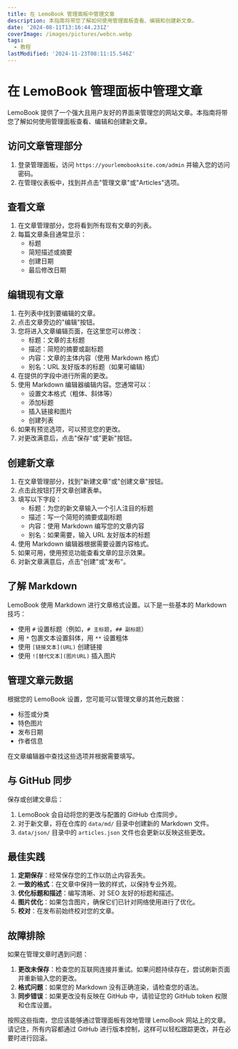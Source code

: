 ```yaml
---
title: 在 LemoBook 管理面板中管理文章
description: 本指南将带您了解如何使用管理面板查看、编辑和创建新文章。
date: '2024-08-11T13:16:44.231Z'
coverImage: /images/pictures/webcn.webp
tags:
  - 教程
lastModified: '2024-11-23T08:11:15.546Z'
---
```


# 在 LemoBook 管理面板中管理文章

LemoBook 提供了一个强大且用户友好的界面来管理您的网站文章。本指南将带您了解如何使用管理面板查看、编辑和创建新文章。

## 访问文章管理部分

1. 登录管理面板，访问 `https://yourlemobooksite.com/admin` 并输入您的访问密码。
2. 在管理仪表板中，找到并点击"管理文章"或"Articles"选项。

## 查看文章

1. 在文章管理部分，您将看到所有现有文章的列表。
2. 每篇文章条目通常显示：
   - 标题
   - 简短描述或摘要
   - 创建日期
   - 最后修改日期

## 编辑现有文章

1. 在列表中找到要编辑的文章。
2. 点击文章旁边的"编辑"按钮。
3. 您将进入文章编辑页面，在这里您可以修改：
   - 标题：文章的主标题
   - 描述：简短的摘要或副标题
   - 内容：文章的主体内容（使用 Markdown 格式）
   - 别名：URL 友好版本的标题（如果可编辑）
4. 在提供的字段中进行所需的更改。
5. 使用 Markdown 编辑器编辑内容。您通常可以：
   - 设置文本格式（粗体、斜体等）
   - 添加标题
   - 插入链接和图片
   - 创建列表
6. 如果有预览选项，可以预览您的更改。
7. 对更改满意后，点击"保存"或"更新"按钮。

## 创建新文章

1. 在文章管理部分，找到"新建文章"或"创建文章"按钮。
2. 点击此按钮打开文章创建表单。
3. 填写以下字段：
   - 标题：为您的新文章输入一个引人注目的标题
   - 描述：写一个简短的摘要或副标题
   - 内容：使用 Markdown 编写您的文章内容
   - 别名：如果需要，输入 URL 友好版本的标题
4. 使用 Markdown 编辑器根据需要设置内容格式。
5. 如果可用，使用预览功能查看文章的显示效果。
6. 对新文章满意后，点击"创建"或"发布"。

## 了解 Markdown

LemoBook 使用 Markdown 进行文章格式设置。以下是一些基本的 Markdown 技巧：

- 使用 `#` 设置标题（例如，`# 主标题`，`## 副标题`）
- 用 `*` 包裹文本设置斜体，用 `**` 设置粗体
- 使用 `[链接文本](URL)` 创建链接
- 使用 `![替代文本](图片URL)` 插入图片

## 管理文章元数据

根据您的 LemoBook 设置，您可能可以管理文章的其他元数据：

- 标签或分类
- 特色图片
- 发布日期
- 作者信息

在文章编辑器中查找这些选项并根据需要填写。

## 与 GitHub 同步

保存或创建文章后：

1. LemoBook 会自动将您的更改与配置的 GitHub 仓库同步。
2. 对于新文章，将在仓库的 `data/md/` 目录中创建新的 Markdown 文件。
3. `data/json/` 目录中的 `articles.json` 文件也会更新以反映这些更改。

## 最佳实践

1. **定期保存**：经常保存您的工作以防止内容丢失。
2. **一致的格式**：在文章中保持一致的样式，以保持专业外观。
3. **优化标题和描述**：编写清晰、对 SEO 友好的标题和描述。
4. **图片优化**：如果包含图片，确保它们已针对网络使用进行了优化。
5. **校对**：在发布前始终校对您的文章。

## 故障排除

如果在管理文章时遇到问题：

1. **更改未保存**：检查您的互联网连接并重试。如果问题持续存在，尝试刷新页面并重新输入您的更改。
2. **格式问题**：如果您的 Markdown 没有正确渲染，请检查您的语法。
3. **同步错误**：如果更改没有反映在 GitHub 中，请验证您的 GitHub token 权限和仓库设置。

按照这些指南，您应该能够通过管理面板有效地管理 LemoBook 网站上的文章。请记住，所有内容都通过 GitHub 进行版本控制，这样可以轻松跟踪更改，并在必要时进行回滚。 